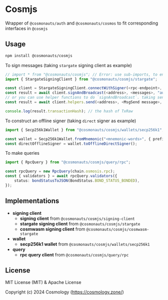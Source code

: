 # Cosmjs

Wrapper of `@cosmonauts/auth` and `@cosmonauts/cosmos` to fit corresponding interfaces in `@cosmjs` 

## Usage

```sh
npm install @cosmonauts/cosmjs
```

To sign messages (taking `stargate` signing client as example)

```ts
// import * from "@cosmonauts/cosmjs"; // Error: use sub-imports, to ensure small app size
import { StargateSigningClient } from "@cosmonauts/cosmjs/stargate";

const client = StargateSigningClient.connectWithSigner(<rpc-endpoint>, <offline signer>);
const result = await client.signAndBroadcast(<address>, <messages>, "auto");
// or you can use helper functions to do `signAndBroadcast`. taking send tokens as example
const result = await client.helpers.send(<address>, <MsgSend message>, "auto", "");

console.log(result.transactionHash); // the hash of TxRaw
```

To construct an offline signer (taking `direct` signer as example)

```ts
import { Secp256k1Wallet } from "@cosmonauts/cosmjs/wallets/secp256k1";

const wallet = Secp256k1Wallet.fromMnemonic("<mnemonic-words>", { prefix: "<prefix>" });
const directOfflineSigner = wallet.toOfflineDirectSigner();
```

To make queries

```ts
import { RpcQuery } from "@cosmonauts/cosmjs/query/rpc";

const rpcQuery = new RpcQuery(chain.osmosis.rpc);
const { validators } = await rpcQuery.validators({
    status: bondStatusToJSON(BondStatus.BOND_STATUS_BONDED),
});
```

## Implementations

- **signing client**
  - **signing client** from `@cosmonauts/cosmjs/signing-client`
  - **stargate signing client** from `@cosmonauts/cosmjs/stargate`
  - **cosmwasm signing client** from `@cosmonauts/cosmjs/cosmwasm-stargate`
- **wallet**
  - **secp256k1 wallet** from `@cosmonauts/cosmjs/wallets/secp256k1`
- **query**
  - **rpc query client** from `@cosmonauts/cosmjs/query/rpc`

## License

MIT License (MIT) & Apache License

Copyright (c) 2024 Cosmology (https://cosmology.zone/)